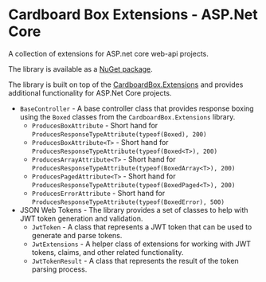 # Cardboard Box Extensions - ASP.Net Core
A collection of extensions for ASP.net core web-api projects.

The library is available as a [NuGet package](https://www.nuget.org/packages/CardboardBox.Extensions.AspNetCore/).

The library is built on top of the [CardboardBox.Extensions](https://www.nuget.org/packages/CardboardBox.Extensions/) and provides additional functionality for ASP.Net Core projects.
* `BaseController` - A base controller class that provides response boxing using the `Boxed` classes from the `CardboardBox.Extensions` library.
	* `ProducesBoxAttribute` - Short hand for `ProducesResponseTypeAttribute(typeof(Boxed), 200)`
	* `ProducesBoxAttribute<T>` - Short hand for `ProducesResponseTypeAttribute(typeof(Boxed<T>), 200)`
	* `ProducesArrayAttribute<T>` - Short hand for `ProducesResponseTypeAttribute(typeof(BoxedArray<T>), 200)`
	* `ProducesPagedAttribute<T>` - Short hand for `ProducesResponseTypeAttribute(typeof(BoxedPaged<T>), 200)`
	* `ProducesErrorAttribute` - Short hand for `ProducesResponseTypeAttribute(typeof(BoxedError), 500)`
* JSON Web Tokens - The library provides a set of classes to help with JWT token generation and validation.
	* `JwtToken` - A class that represents a JWT token that can be used to generate and parse tokens.
	* `JwtExtensions` - A helper class of extensions for working with JWT tokens, claims, and other related functionality.
	* `JwtTokenResult` - A class that represents the result of the token parsing process.
